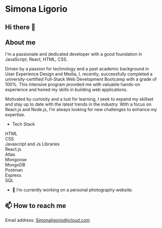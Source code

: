 # Simona Ligorio

## Hi there 👋 <br></br> About me


I'm a passionate and dedicated developer with a good foundation in JavaScript, React, HTML, CSS.

Driven by a passion for technology and a past academic background in User Experience Design and Media, I, recently, successfully completed a university-certified Full-Stack Web Development Bootcamp with a grade of 100%. 
This intensive program provided me with valuable hands-on experience and honed my skills in building web applications.

Motivated by curiosity and a lust for learning, I seek to expand my skillset and stay up to date with the latest trends in the industry. 
With a focus on React.js and Node.js, I'm always looking for new challenges to enhance my expertise.

- Tech Stack

HTML <br>
CSS <br>
Javascript and Js Libraries <br>
React.js <br>
Atlas <br>
Mongoose <br>
MongoDB <br>
Postman <br> 
Express <br>
SQL <br>

- 🔭 I’m currently working on a personal photography website.

## 📫 How to reach me
Email address: Simonaligorio@icloud.com

<!--
**Sylig/Sylig** is a ✨ _special_ ✨ repository because its `README.md` (this file) appears on your GitHub profile.

Here are some ideas to get you started:

- 🔭 I’m currently working on ...
- 🌱 I’m currently learning ...
- 👯 I’m looking to collaborate on ...
- 🤔 I’m looking for help with ...
- 💬 Ask me about ...
- 📫 How to reach me: ...
- 😄 Pronouns: ...
- ⚡ Fun fact: ...
-->
